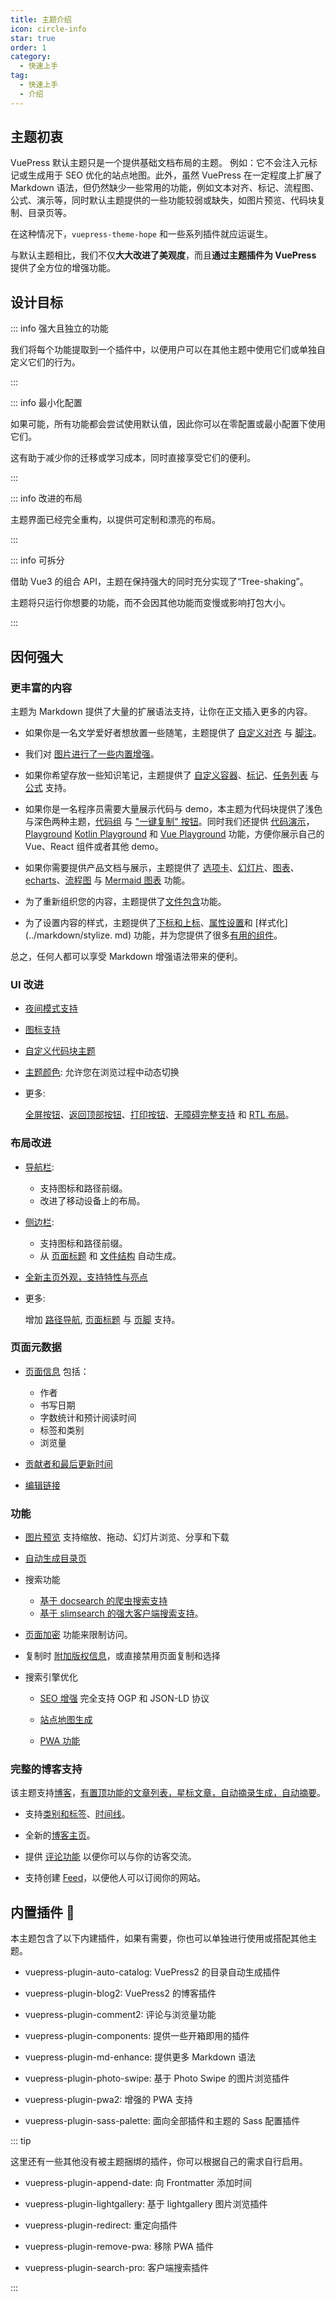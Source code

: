 ```yaml
---
title: 主题介绍
icon: circle-info
star: true
order: 1
category:
  - 快速上手
tag:
  - 快速上手
  - 介绍
---
```


## 主题初衷

VuePress 默认主题只是一个提供基础文档布局的主题。 例如：它不会注入元标记或生成用于 SEO 优化的站点地图。此外，虽然 VuePress 在一定程度上扩展了 Markdown 语法，但仍然缺少一些常用的功能，例如文本对齐、标记、流程图、公式、演示等，同时默认主题提供的一些功能较弱或缺失，如图片预览、代码块复制、目录页等。

在这种情况下，`vuepress-theme-hope` 和一些系列插件就应运诞生。

与默认主题相比，我们不仅**大大改进了美观度**，而且**通过主题插件为 VuePress** 提供了全方位的增强功能。

## 设计目标

::: info 强大且独立的功能

我们将每个功能提取到一个插件中，以便用户可以在其他主题中使用它们或单独自定义它们的行为。

:::

::: info 最小化配置

如果可能，所有功能都会尝试使用默认值，因此你可以在零配置或最小配置下使用它们。

这有助于减少你的迁移或学习成本，同时直接享受它们的便利。

:::

::: info 改进的布局

主题界面已经完全重构，以提供可定制和漂亮的布局。

:::

::: info 可拆分

借助 Vue3 的组合 API，主题在保持强大的同时充分实现了“Tree-shaking”。

主题将只运行你想要的功能，而不会因其他功能而变慢或影响打包大小。

:::

## 因何强大

### 更丰富的内容

主题为 Markdown 提供了大量的扩展语法支持，让你在正文插入更多的内容。

- 如果你是一名文学爱好者想放置一些随笔，主题提供了 [自定义对齐](../markdown/align.md) 与 [脚注](../markdown/footnote.md)。

- 我们对 [图片进行了一些内置增强](../markdown/image.md)。

- 如果你希望存放一些知识笔记，主题提供了 [自定义容器](../markdown/hint.md)、[标记](../markdown/mark.md)、[任务列表](../markdown/tasklist.md) 与 [公式](../markdown/tex.md) 支持。

- 如果你是一名程序员需要大量展示代码与 demo，本主题为代码块提供了浅色与深色两种主题，[代码组](../markdown/code-tabs.md) 与 ["一键复制" 按钮](../feature/copy-code.md)。同时我们还提供 [代码演示](../markdown/demo.md)，[Playground](../markdown/playground.md) [Kotlin Playground](../markdown/kotlin-playground.md) 和 [Vue Playground](../markdown/vue-playground.md) 功能，方便你展示自己的 Vue、React 组件或者其他 demo。

- 如果你需要提供产品文档与展示，主题提供了 [选项卡](../markdown/tabs.md)、[幻灯片](../markdown/revealjs.md)、[图表](../markdown/chartjs.md)、[echarts](../markdown/echarts.md)、[流程图](../markdown/flowchart.md) 与 [Mermaid 图表](../markdown/mermaid.md) 功能。

- 为了重新组织您的内容，主题提供了[文件包含](../markdown/include.md)功能。

- 为了设置内容的样式，主题提供了[下标和上标](../markdown/sup-sub.md)、[属性设置](../markdown/attrs.md)和 [样式化](../markdown/stylize. md) 功能，并为您提供了很多[有用的组件](../component/built-in.md)。

总之，任何人都可以享受 Markdown 增强语法带来的便利。

### UI 改进

- [夜间模式支持](../interface/darkmode.md)

- [图标支持](../interface/icon.md)

- [自定义代码块主题](../interface/code-theme.md)

- [主题颜色](../interface/theme-color.md): 允许您在浏览过程中动态切换

- 更多:

  [全屏按钮](../interface/others.md#全屏按钮)、[返回顶部按钮](../interface/others.md#返回顶部按钮)、[打印按钮](../interface/others.md#打印按钮)、[无障碍完整支持](../interface/accessibility.md) 和 [RTL 布局](../interface/others.md#rtl-布局)。

### 布局改进

- [导航栏](../layout/navbar.md):

  - 支持图标和路径前缀。
  - 改进了移动设备上的布局。

- [侧边栏](../layout/sidebar.md):

  - 支持图标和路径前缀。
  - 从 [页面标题](../layout/sidebar.md#通过标题自动生成) 和 [文件结构](../layout/sidebar.md#通过文件结构自动生成) 自动生成。

- [全新主页外观，支持特性与亮点](../layout/home.md)

- 更多:

  增加 [路径导航](../layout/breadcrumb.md), [页面标题](../layout/page#标题列表) 与 [页脚](../layout/footer.md) 支持。

### 页面元数据

- [页面信息](../feature/page-info.md) 包括：

  - 作者
  - 书写日期
  - 字数统计和预计阅读时间
  - 标签和类别
  - 浏览量

- [贡献者和最后更新时间](../feature/meta.md#基于-git-的信息)

- [编辑链接](../feature/meta.md#编辑此页链接)

### 功能

- [图片预览](../feature/photo-swipe.md) 支持缩放、拖动、幻灯片浏览、分享和下载

- [自动生成目录页](../feature/catalog.md)

- 搜索功能

  - [基于 docsearch 的爬虫搜索支持](../feature/search.md#使用-vuepressplugin-docsearch)
  - [基于 slimsearch 的强大客户端搜索支持](../feature/search.md#使用-vuepress-plugin-search-pro)。

- [页面加密](../feature/encrypt.md) 功能来限制访问。

- 复制时 [附加版权信息](../feature/copyright.md)，或直接禁用页面复制和选择

- 搜索引擎优化

  - [SEO 增强](../advanced/seo.md) 完全支持 OGP 和 JSON-LD 协议

  - [站点地图生成](../advanced/sitemap.md)

  - [PWA 功能](../advanced/pwa.md)

### 完整的博客支持

该主题支持[博客](../blog/intro.md)，[有置顶功能的文章列表，星标文章，自动摘录生成，自动摘要](../blog/article.md)。

- 支持[类别和标签](../blog/category-and-tags.md)、[时间线](../blog/timeline.md)。

- 全新的[博客主页](../blog/home.md)。

- 提供 [评论功能](../feature/comment.md) 以便你可以与你的访客交流。

- 支持创建 [Feed](../advanced/feed.md)，以便他人可以订阅你的网站。

## 内置插件 🧩

本主题包含了以下内建插件，如果有需要，你也可以单独进行使用或搭配其他主题。

- <ProjectLink name="auto-catalog" path="/zh/">vuepress-plugin-auto-catalog</ProjectLink>: VuePress2 的目录自动生成插件

- <ProjectLink name="blog2" path="/zh/">vuepress-plugin-blog2</ProjectLink>: VuePress2 的博客插件

- <ProjectLink name="comment2" path="/zh/">vuepress-plugin-comment2</ProjectLink>: 评论与浏览量功能

- <ProjectLink name="components" path="/zh/">vuepress-plugin-components</ProjectLink>: 提供一些开箱即用的插件

- <ProjectLink name="md-enhance" path="/zh/">vuepress-plugin-md-enhance</ProjectLink>: 提供更多 Markdown 语法

- <ProjectLink name="photo-swipe" path="/zh/">vuepress-plugin-photo-swipe</ProjectLink>: 基于 Photo Swipe 的图片浏览插件

- <ProjectLink name="pwa2" path="/zh/">vuepress-plugin-pwa2</ProjectLink>: 增强的 PWA 支持

- <ProjectLink name="sass-palette" path="/zh/">vuepress-plugin-sass-palette</ProjectLink>: 面向全部插件和主题的 Sass 配置插件

::: tip

这里还有一些其他没有被主题捆绑的插件，你可以根据自己的需求自行启用。

- <ProjectLink name="append-date" path="/zh/">vuepress-plugin-append-date</ProjectLink>: 向 Frontmatter 添加时间

- <ProjectLink name="lightgallery" path="/zh/">vuepress-plugin-lightgallery</ProjectLink>: 基于 lightgallery 图片浏览插件

- <ProjectLink name="redirect" path="/zh/">vuepress-plugin-redirect</ProjectLink>: 重定向插件

- <ProjectLink name="remove-pwa" path="/zh/">vuepress-plugin-remove-pwa</ProjectLink>: 移除 PWA 插件

- <ProjectLink name="search-pro" path="/zh/">vuepress-plugin-search-pro</ProjectLink>: 客户端搜索插件

:::
